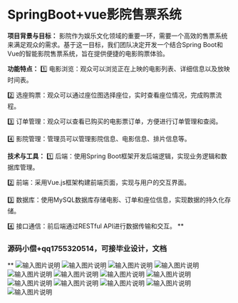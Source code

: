 # SpringBoot+vue影院售票系统

**项目背景与目标：**
影院作为娱乐文化领域的重要一环，需要一个高效的售票系统来满足观众的需求。基于这一目标，我们团队决定开发一个结合Spring Boot和Vue的智能影院售票系统，旨在提供便捷的电影购票体验。

**功能特点：**
1️⃣ 电影浏览：观众可以浏览正在上映的电影列表、详细信息以及放映时间表。

2️⃣ 选座购票：观众可以通过座位图选择座位，实时查看座位情况，完成购票流程。

3️⃣ 订单管理：观众可以查看已购买的电影票订单，方便进行订单管理和查阅。

4️⃣ 影院管理：管理员可以管理影院信息、电影信息、排片信息等。

**技术与工具：**
1️⃣ 后端：使用Spring Boot框架开发后端逻辑，实现业务逻辑和数据库管理。

2️⃣ 前端：采用Vue.js框架构建前端页面，实现与用户的交互界面。

3️⃣ 数据库：使用MySQL数据库存储电影、订单和座位信息，实现数据的持久化存储。

4️⃣ 接口通信：前后端通过RESTful API进行数据传输和交互。
 **

### 源码小偿+qq1755320514，可接毕业设计，文档
** 
![输入图片说明](1.png)
![输入图片说明](2.png)
![输入图片说明](3.png)
![输入图片说明](4.png)
![输入图片说明](5.png)
![输入图片说明](6.png)
![输入图片说明](7.png)
![输入图片说明](8.png)
![输入图片说明](9.png)
![输入图片说明](10.png)
![输入图片说明](11png)
![输入图片说明](12.png)
![输入图片说明](13.png)
